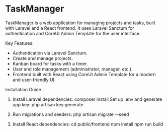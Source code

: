 <h1>TaskManager</h1>
TaskManager is a web application for managing projects and tasks, built with Laravel and a React frontend. It uses Laravel Sanctum for authentication and CoreUI Admin Template for the user interface.

Key Features:
* Authentication via Laravel Sanctum.
* Create and manage projects.
* Kanban board for tasks with a timer.
* User and role management (administrator, manager, etc.).
* Frontend built with React using CoreUI Admin Template for a modern and user-friendly UI.

Installation Guide

1. Install Laravel dependencies:
composer install
Set up .env and generate app key:
php artisan key:generate

2. Run migrations and seeders:
php artisan migrate --seed

3. Install React dependencies:
cd public/frontend
npm install
npm run build

